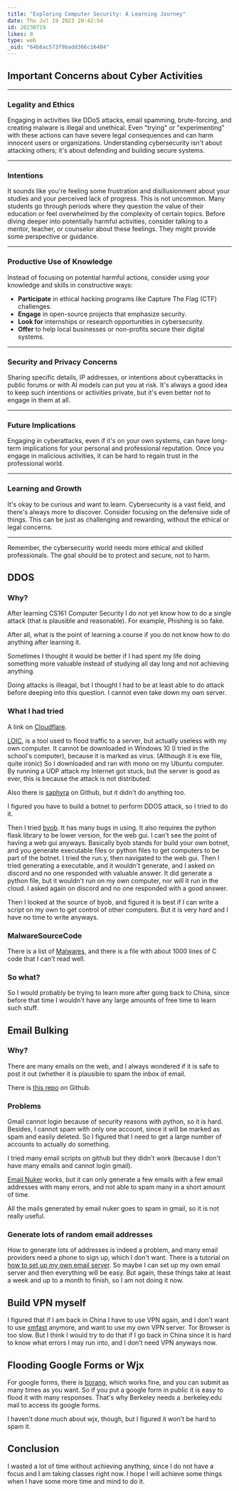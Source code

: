 ```yaml
---
title: "Exploring Computer Security: A Learning Journey"
date: Thu Jul 19 2023 20:42:54
id: 20230719
likes: 0
type: web
_oid: "64b8ac573f9badd366c16484"
---
```

## Important Concerns about Cyber Activities

------------------------------------------------------------------------

### Legality and Ethics

Engaging in activities like DDoS attacks, email spamming, brute-forcing,
and creating malware is illegal and unethical. Even \"trying\" or
\"experimenting\" with these actions can have severe legal consequences
and can harm innocent users or organizations. Understanding
cybersecurity isn\'t about attacking others; it\'s about defending and
building secure systems.

------------------------------------------------------------------------

### Intentions

It sounds like you\'re feeling some frustration and disillusionment
about your studies and your perceived lack of progress. This is not
uncommon. Many students go through periods where they question the value
of their education or feel overwhelmed by the complexity of certain
topics. Before diving deeper into potentially harmful activities,
consider talking to a mentor, teacher, or counselor about these
feelings. They might provide some perspective or guidance.

------------------------------------------------------------------------

### Productive Use of Knowledge

Instead of focusing on potential harmful actions, consider using your
knowledge and skills in constructive ways:

-   **Participate** in ethical hacking programs like Capture The Flag
    (CTF) challenges.
-   **Engage** in open-source projects that emphasize security.
-   **Look for** internships or research opportunities in cybersecurity.
-   **Offer** to help local businesses or non-profits secure their
    digital systems.

------------------------------------------------------------------------

### Security and Privacy Concerns

Sharing specific details, IP addresses, or intentions about cyberattacks
in public forums or with AI models can put you at risk. It\'s always a
good idea to keep such intentions or activities private, but it\'s even
better not to engage in them at all.

------------------------------------------------------------------------

### Future Implications

Engaging in cyberattacks, even if it\'s on your own systems, can have
long-term implications for your personal and professional reputation.
Once you engage in malicious activities, it can be hard to regain trust
in the professional world.

------------------------------------------------------------------------

### Learning and Growth

It\'s okay to be curious and want to learn. Cybersecurity is a vast
field, and there\'s always more to discover. Consider focusing on the
defensive side of things. This can be just as challenging and rewarding,
without the ethical or legal concerns.

------------------------------------------------------------------------

Remember, the cybersecurity world needs more ethical and skilled
professionals. The goal should be to protect and secure, not to harm.

## DDOS

### Why?

After learning CS161 Computer Security I do not yet know how to do a
single attack (that is plausible and reasonable). For example, Phishing
is so fake.

After all, what is the point of learning a course if you do not know how
to do anything after learning it.

Sometimes I thought it would be better if I had spent my life doing
something more valuable instead of studying all day long and not
achieving anything.

Doing attacks is illeagal, but I thought I had to be at least able to do
attack before deeping into this question. I cannot even take down my own
server.

### What I had tried

A link on [Cloudflare](https://cloudflare.com/ddos/).

[LOIC](https://sourceforge.net/projects/loic/), is a tool used to flood
traffic to a server, but actually useless with my own computer. It
cannot be downloaded in Windows 10 (I tried in the school\'s computer),
because it is marked as virus. (Although it is exe file, quite ironic)
So I downloaded and ran with mono on my Ubuntu computer. By running a
UDP attack my Internet got stuck, but the server is good as ever, this
is because the attack is not distributed.

Also there is [saphyra](https://github.com/laorynas/Saphyra) on Github,
but it didn\'t do anything too.

I figured you have to build a botnet to perform DDOS attack, so I tried
to do it.

Then I tried [byob](https://byob.dev/). It has many bugs in using. It
also requires the python flask library to be lower version, for the web
gui. I can\'t see the point of having a web gui anyways. Basically byob
stands for build your own botnet, and you generate executable files or
python files to get computers to be part of the botnet. I tried the
run.y, then navigated to the web gui. Then I tried generating a
executable, and it wouldn\'t generate, and I asked on discord and no one
responded with valuable answer. It did generate a python file, but it
wouldn\'t run on my own computer, nor will it run in the cloud. I asked
again on discord and no one responded with a good answer.

Then I looked at the source of byob, and figured it is best if I can
write a script on my own to get control of other computers. But it is
very hard and I have no time to write anyways.

### MalwareSourceCode

There is a list of
[Malwares](https://github.com/vxunderground/MalwareSourceCode/tree/main/Linux/Botnets),
and there is a file with about 1000 lines of C code that I can\'t read
well.

### So what?

So I would probably be trying to learn more after going back to China,
since before that time I wouldn\'t have any large amounts of free time
to learn such stuff.

## Email Bulking

### Why?

There are many emails on the web, and I always wondered if it is safe to
post it out (whether it is plausible to spam the inbox of email.

There is [this repo](https://github.com/bhattsameer/Bombers) on Github.

### Problems

Gmail cannot login because of security reasons with python, so it is
hard. Besides, I cannot spam with only one account, since it will be
marked as spam and easily deleted. So I figured that I need to get a
large number of accounts to actually do something.

I tried many email scripts on github but they didn\'t work (because I
don\'t have many emails and cannot login gmail).

[Email Nuker](https://emailnuker.onrender.com/) works, but it can only
generate a few emails with a few email addresses with many errors, and
not able to spam many in a short amount of time.

All the mails generated by email nuker goes to spam in gmail, so it is
not really useful.

### Generate lots of random email addresses

How to generate lots of addresses is indeed a problem, and many email
providers need a phone to sign up, which I don\'t want. There is a
tutorial on [how to set up my own email
server](https://www.hostinger.com/tutorials/how-to-install-and-setup-mail-server-on-ubuntu/).
So maybe I can set up my own email server and then everything will be
easy. But again, these things take at least a week and up to a month to
finish, so I am not doing it now.

## Build VPN myself

I figured that if I am back in China I have to use VPN again, and I
don\'t want to use [xmfast](https://best.xmfast.one) anymore, and want
to use my own VPN server. Tor Browser is too slow. But I think I would
try to do that if I go back in China since it is hard to know what
errors I may run into, and I don\'t need VPN anyways now.

## Flooding Google Forms or Wjx

For google forms, there is [borang](https://borang.skrin.xyz/), which
works fine, and you can submit as many times as you want. So if you put
a google form in public it is easy to flood it with many responses.
That\'s why Berkeley needs a .berkeley.edu mail to access its google
forms.

I haven\'t done much about wjx, though, but I figured it won\'t be hard
to spam it.

## Conclusion

I wasted a lot of time without achieving anything, since I do not have a
focus and I am taking classes right now. I hope I will achieve some
things when I have some more time and mind to do it.
